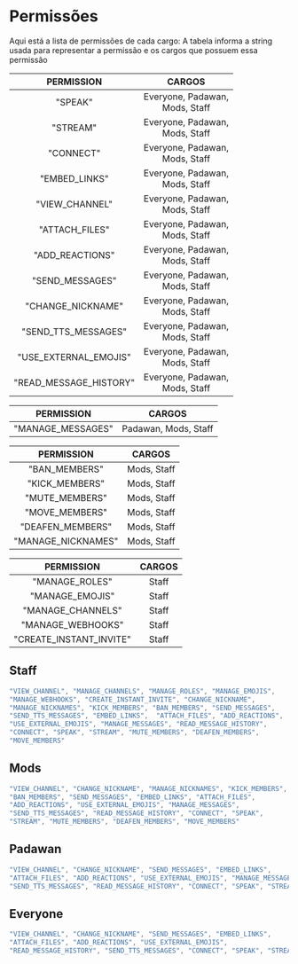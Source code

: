 # Permissões

Aqui está a lista de permissões de cada cargo:
A tabela informa a string usada para representar a permissão e os cargos que possuem essa permissão

|PERMISSION|CARGOS|
|:---:|:---:|
| "SPEAK" | Everyone, Padawan, <br> Mods, Staff |
| "STREAM" | Everyone, Padawan, <br> Mods, Staff |
| "CONNECT" | Everyone, Padawan, <br> Mods, Staff |
| "EMBED_LINKS" | Everyone, Padawan, <br> Mods, Staff |
| "VIEW_CHANNEL" | Everyone, Padawan, <br> Mods, Staff |
| "ATTACH_FILES" | Everyone, Padawan, <br> Mods, Staff |
| "ADD_REACTIONS" | Everyone, Padawan, <br> Mods, Staff |
| "SEND_MESSAGES" | Everyone, Padawan, <br> Mods, Staff |
| "CHANGE_NICKNAME" | Everyone, Padawan, <br> Mods, Staff |
| "SEND_TTS_MESSAGES" | Everyone, Padawan, <br> Mods, Staff |
| "USE_EXTERNAL_EMOJIS" | Everyone, Padawan, <br> Mods, Staff |
| "READ_MESSAGE_HISTORY" | Everyone, Padawan, <br> Mods, Staff |

|PERMISSION|CARGOS|
|:---:|:---:|
| "MANAGE_MESSAGES" | Padawan, Mods, Staff |

|PERMISSION|CARGOS|
|:---:|:---:|
| "BAN_MEMBERS" | Mods, Staff |
| "KICK_MEMBERS" | Mods, Staff |
| "MUTE_MEMBERS" | Mods, Staff |
| "MOVE_MEMBERS" | Mods, Staff |
| "DEAFEN_MEMBERS" | Mods, Staff |
| "MANAGE_NICKNAMES" | Mods, Staff |

|PERMISSION|CARGOS|
|:---:|:---:|
| "MANAGE_ROLES" | Staff |
| "MANAGE_EMOJIS" | Staff |
| "MANAGE_CHANNELS" | Staff |
| "MANAGE_WEBHOOKS" | Staff |
| "CREATE_INSTANT_INVITE" | Staff |


## Staff

```js
"VIEW_CHANNEL", "MANAGE_CHANNELS", "MANAGE_ROLES", "MANAGE_EMOJIS",
"MANAGE_WEBHOOKS", "CREATE_INSTANT_INVITE", "CHANGE_NICKNAME",
"MANAGE_NICKNAMES", "KICK_MEMBERS", "BAN_MEMBERS", "SEND_MESSAGES",
"SEND_TTS_MESSAGES", "EMBED_LINKS",  "ATTACH_FILES", "ADD_REACTIONS",
"USE_EXTERNAL_EMOJIS", "MANAGE_MESSAGES", "READ_MESSAGE_HISTORY",
"CONNECT", "SPEAK", "STREAM", "MUTE_MEMBERS", "DEAFEN_MEMBERS",
"MOVE_MEMBERS"
```

## Mods

```js
"VIEW_CHANNEL", "CHANGE_NICKNAME", "MANAGE_NICKNAMES", "KICK_MEMBERS",
"BAN_MEMBERS", "SEND_MESSAGES", "EMBED_LINKS", "ATTACH_FILES",
"ADD_REACTIONS", "USE_EXTERNAL_EMOJIS", "MANAGE_MESSAGES",
"SEND_TTS_MESSAGES", "READ_MESSAGE_HISTORY", "CONNECT", "SPEAK",
"STREAM", "MUTE_MEMBERS", "DEAFEN_MEMBERS", "MOVE_MEMBERS"
```

## Padawan

```js
"VIEW_CHANNEL", "CHANGE_NICKNAME", "SEND_MESSAGES", "EMBED_LINKS",
"ATTACH_FILES", "ADD_REACTIONS", "USE_EXTERNAL_EMOJIS", "MANAGE_MESSAGES",
"SEND_TTS_MESSAGES", "READ_MESSAGE_HISTORY", "CONNECT", "SPEAK", "STREAM"
```

## Everyone

```js
"VIEW_CHANNEL", "CHANGE_NICKNAME", "SEND_MESSAGES", "EMBED_LINKS",
"ATTACH_FILES", "ADD_REACTIONS", "USE_EXTERNAL_EMOJIS",
"READ_MESSAGE_HISTORY", "SEND_TTS_MESSAGES", "CONNECT", "SPEAK", "STREAM"
```
